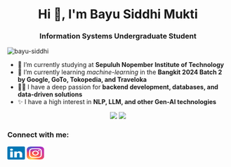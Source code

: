 <h1 align="center">Hi 👋, I'm Bayu Siddhi Mukti</h1>
<h3 align="center">Information Systems Undergraduate Student</h3>

<p align="left">
  <img src="https://komarev.com/ghpvc/?username=bayu-siddhi&label=Profile%20views&color=0e75b6&style=flat" alt="bayu-siddhi"/>
</p>

- 🏫 I’m currently studying at **Sepuluh Nopember Institute of Technology**
- 🌱 I’m currently learning *machine-learning* in the **Bangkit 2024 Batch 2 by Google, GoTo, Tokopedia, and Traveloka**
- 👨‍💻 I have a deep passion for **backend development, databases, and data-driven solutions**
- ✨ I have a high interest in **NLP, LLM, and other Gen-AI technologies**

<div align="center">
  <image src="https://github-readme-stats.vercel.app/api?username=bayu-siddhi&show_icons=true&hide_border=true&bg_color=00000000&theme=dark">
  <image src="https://github-readme-stats.vercel.app/api/top-langs/?username=bayu-siddhi&size_weight=0.3&count_weight=0.7&layout=compact&hide_border=true&bg_color=00000000&theme=dark">
</div>

<h3 align="left">Connect with me:</h3>
<p align="left">
  <a href="https://linkedin.com/in/bayu-siddhi-mukti" target="blank"><img align="center" src="https://raw.githubusercontent.com/CLorant/readme-social-icons/main/medium/filled/linkedin.svg" alt="bayu-siddhi-mukti" height="30" width="40" /></a>
  <a href="https://instagram.com/bayu.siddhi" target="blank"><img align="center" src="https://raw.githubusercontent.com/CLorant/readme-social-icons/main/medium/filled/instagram.svg" alt="bayu.siddhi" height="30" width="40" /></a>
</p>

